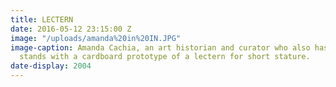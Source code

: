 ```yaml
---
title: LECTERN
date: 2016-05-12 23:15:00 Z
image: "/uploads/amanda%20in%20IN.JPG"
image-caption: Amanda Cachia, an art historian and curator who also has dwarfism,
  stands with a cardboard prototype of a lectern for short stature.
date-display: 2004
---
```


